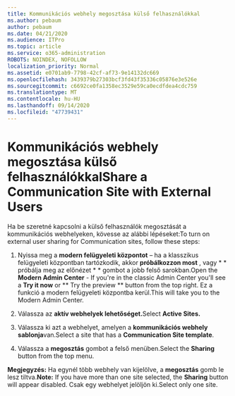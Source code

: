 ```yaml
---
title: Kommunikációs webhely megosztása külső felhasználókkal
ms.author: pebaum
author: pebaum
ms.date: 04/21/2020
ms.audience: ITPro
ms.topic: article
ms.service: o365-administration
ROBOTS: NOINDEX, NOFOLLOW
localization_priority: Normal
ms.assetid: e0701ab9-7798-42cf-af73-9e14132dc669
ms.openlocfilehash: 3439379b27303bcf3fd43f35336c05876e3e526e
ms.sourcegitcommit: c6692ce0fa1358ec3529e59ca0ecdfdea4cdc759
ms.translationtype: MT
ms.contentlocale: hu-HU
ms.lasthandoff: 09/14/2020
ms.locfileid: "47739431"
---
```

# <a name="share-a-communication-site-with-external-users"></a><span data-ttu-id="ef0ee-102">Kommunikációs webhely megosztása külső felhasználókkal</span><span class="sxs-lookup"><span data-stu-id="ef0ee-102">Share a Communication Site with External Users</span></span>

<span data-ttu-id="ef0ee-103">Ha be szeretné kapcsolni a külső felhasználók megosztását a kommunikációs webhelyeken, kövesse az alábbi lépéseket:</span><span class="sxs-lookup"><span data-stu-id="ef0ee-103">To turn on external user sharing for Communication sites, follow these steps:</span></span> 
  
1. <span data-ttu-id="ef0ee-104">Nyissa meg a **modern felügyeleti központot** – ha a klasszikus felügyeleti központban tartózkodik, akkor **próbálkozzon most** , vagy \* \* próbálja meg az előnézet \* \* gombot a jobb felső sarokban.</span><span class="sxs-lookup"><span data-stu-id="ef0ee-104">Open the **Modern Admin Center** - If you're in the classic Admin Center you'll see a **Try it now** or \*\* Try the preview \*\* button from the top right.</span></span> <span data-ttu-id="ef0ee-105">Ez a funkció a modern felügyeleti központba kerül.</span><span class="sxs-lookup"><span data-stu-id="ef0ee-105">This will take you to the Modern Admin Center.</span></span> 
  
2. <span data-ttu-id="ef0ee-106">Válassza az **aktív webhelyek lehetőséget.**</span><span class="sxs-lookup"><span data-stu-id="ef0ee-106">Select **Active Sites.**</span></span>
  
3. <span data-ttu-id="ef0ee-107">Válassza ki azt a webhelyet, amelyen a **kommunikációs webhely sablonja**van.</span><span class="sxs-lookup"><span data-stu-id="ef0ee-107">Select a site that has a **Communication Site template**.</span></span> 
  
4. <span data-ttu-id="ef0ee-108">Válassza a **megosztás** gombot a felső menüben.</span><span class="sxs-lookup"><span data-stu-id="ef0ee-108">Select the **Sharing** button from the top menu.</span></span> 
  
 <span data-ttu-id="ef0ee-109">**Megjegyzés:** Ha egynél több webhely van kijelölve, a **megosztás** gomb le lesz tiltva.</span><span class="sxs-lookup"><span data-stu-id="ef0ee-109">**Note:** If you have more than one site selected, the **Sharing** button will appear disabled.</span></span> <span data-ttu-id="ef0ee-110">Csak egy webhelyet jelöljön ki.</span><span class="sxs-lookup"><span data-stu-id="ef0ee-110">Select only one site.</span></span> 
  

